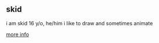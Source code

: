 ## skid
i am skid
16 y/o, he/him
i like to draw and sometimes animate

[more info](https://www.skidxml.online/about.html)
